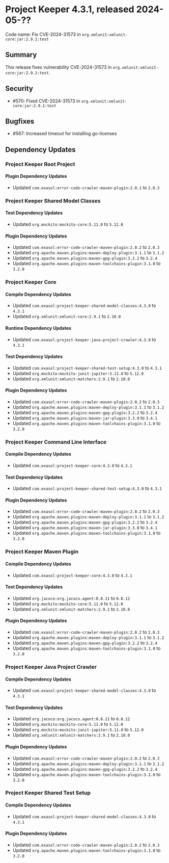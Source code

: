 # Project Keeper 4.3.1, released 2024-05-??

Code name: Fix CVE-2024-31573 in `org.xmlunit:xmlunit-core:jar:2.9.1:test`

## Summary

This release fixes vulnerability CVE-2024-31573 in `org.xmlunit:xmlunit-core:jar:2.9.1:test`.

## Security

* #570: Fixed CVE-2024-31573 in `org.xmlunit:xmlunit-core:jar:2.9.1:test`

## Bugfixes

* #567: Increased timeout for installing go-licenses

## Dependency Updates

### Project Keeper Root Project

#### Plugin Dependency Updates

* Updated `com.exasol:error-code-crawler-maven-plugin:2.0.1` to `2.0.3`

### Project Keeper Shared Model Classes

#### Test Dependency Updates

* Updated `org.mockito:mockito-core:5.11.0` to `5.12.0`

#### Plugin Dependency Updates

* Updated `com.exasol:error-code-crawler-maven-plugin:2.0.2` to `2.0.3`
* Updated `org.apache.maven.plugins:maven-deploy-plugin:3.1.1` to `3.1.2`
* Updated `org.apache.maven.plugins:maven-gpg-plugin:3.2.2` to `3.2.4`
* Updated `org.apache.maven.plugins:maven-toolchains-plugin:3.1.0` to `3.2.0`

### Project Keeper Core

#### Compile Dependency Updates

* Updated `com.exasol:project-keeper-shared-model-classes:4.3.0` to `4.3.1`
* Updated `org.xmlunit:xmlunit-core:2.9.1` to `2.10.0`

#### Runtime Dependency Updates

* Updated `com.exasol:project-keeper-java-project-crawler:4.3.0` to `4.3.1`

#### Test Dependency Updates

* Updated `com.exasol:project-keeper-shared-test-setup:4.3.0` to `4.3.1`
* Updated `org.mockito:mockito-junit-jupiter:5.11.0` to `5.12.0`
* Updated `org.xmlunit:xmlunit-matchers:2.9.1` to `2.10.0`

#### Plugin Dependency Updates

* Updated `com.exasol:error-code-crawler-maven-plugin:2.0.2` to `2.0.3`
* Updated `org.apache.maven.plugins:maven-deploy-plugin:3.1.1` to `3.1.2`
* Updated `org.apache.maven.plugins:maven-gpg-plugin:3.2.2` to `3.2.4`
* Updated `org.apache.maven.plugins:maven-jar-plugin:3.3.0` to `3.4.1`
* Updated `org.apache.maven.plugins:maven-toolchains-plugin:3.1.0` to `3.2.0`

### Project Keeper Command Line Interface

#### Compile Dependency Updates

* Updated `com.exasol:project-keeper-core:4.3.0` to `4.3.1`

#### Test Dependency Updates

* Updated `com.exasol:project-keeper-shared-test-setup:4.3.0` to `4.3.1`

#### Plugin Dependency Updates

* Updated `com.exasol:error-code-crawler-maven-plugin:2.0.2` to `2.0.3`
* Updated `org.apache.maven.plugins:maven-deploy-plugin:3.1.1` to `3.1.2`
* Updated `org.apache.maven.plugins:maven-gpg-plugin:3.2.2` to `3.2.4`
* Updated `org.apache.maven.plugins:maven-jar-plugin:3.3.0` to `3.4.1`
* Updated `org.apache.maven.plugins:maven-toolchains-plugin:3.1.0` to `3.2.0`

### Project Keeper Maven Plugin

#### Compile Dependency Updates

* Updated `com.exasol:project-keeper-core:4.3.0` to `4.3.1`

#### Test Dependency Updates

* Updated `org.jacoco:org.jacoco.agent:0.8.11` to `0.8.12`
* Updated `org.mockito:mockito-core:5.11.0` to `5.12.0`
* Updated `org.xmlunit:xmlunit-matchers:2.9.1` to `2.10.0`

#### Plugin Dependency Updates

* Updated `com.exasol:error-code-crawler-maven-plugin:2.0.2` to `2.0.3`
* Updated `org.apache.maven.plugins:maven-deploy-plugin:3.1.1` to `3.1.2`
* Updated `org.apache.maven.plugins:maven-gpg-plugin:3.2.2` to `3.2.4`
* Updated `org.apache.maven.plugins:maven-toolchains-plugin:3.1.0` to `3.2.0`

### Project Keeper Java Project Crawler

#### Compile Dependency Updates

* Updated `com.exasol:project-keeper-shared-model-classes:4.3.0` to `4.3.1`

#### Test Dependency Updates

* Updated `org.jacoco:org.jacoco.agent:0.8.11` to `0.8.12`
* Updated `org.mockito:mockito-core:5.11.0` to `5.12.0`
* Updated `org.mockito:mockito-junit-jupiter:5.11.0` to `5.12.0`
* Updated `org.xmlunit:xmlunit-matchers:2.9.1` to `2.10.0`

#### Plugin Dependency Updates

* Updated `com.exasol:error-code-crawler-maven-plugin:2.0.2` to `2.0.3`
* Updated `org.apache.maven.plugins:maven-deploy-plugin:3.1.1` to `3.1.2`
* Updated `org.apache.maven.plugins:maven-gpg-plugin:3.2.2` to `3.2.4`
* Updated `org.apache.maven.plugins:maven-toolchains-plugin:3.1.0` to `3.2.0`

### Project Keeper Shared Test Setup

#### Compile Dependency Updates

* Updated `com.exasol:project-keeper-shared-model-classes:4.3.0` to `4.3.1`

#### Plugin Dependency Updates

* Updated `com.exasol:error-code-crawler-maven-plugin:2.0.2` to `2.0.3`
* Updated `org.apache.maven.plugins:maven-toolchains-plugin:3.1.0` to `3.2.0`
